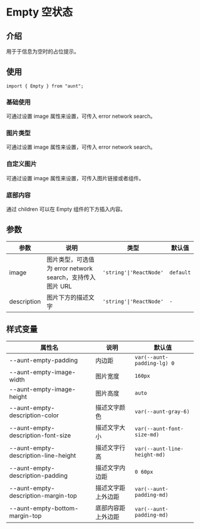 # Empty 空状态

<code hidden="hidden" src="./demos/demo.tsx"></code>

## 介绍

用于于信息为空时的占位提示。

## 使用

```tsx
import { Empty } from "aunt";
```

### 基础使用

可通过设置 image 属性来设置，可传入 error network search。
<code src="./demos/demo-base.tsx"></code>

### 图片类型

可通过设置 image 属性来设置，可传入 error network search。
<code src="./demos/demo-type.tsx"></code>

### 自定义图片

可通过设置 image 属性来设置，可传入图片链接或者组件。
<code src="./demos/demo-image.tsx"></code>

### 底部内容

通过 children 可以在 Empty 组件的下方插入内容。
<code src="./demos/demo-children.tsx"></code>

## 参数

| 参数        | 说明                                                      | 类型                    | 默认值    |
| ----------- | --------------------------------------------------------- | ----------------------- | --------- |
| image       | 图片类型，可选值为 error network search，支持传入图片 URL | `'string'\|'ReactNode'` | `default` |
| description | 图片下方的描述文字                                        | `'string'\|'ReactNode'` | `-`       |

## 样式变量

| 属性名                               | 说明               | 默认值                       |
| ------------------------------------ | ------------------ | ---------------------------- |
| --aunt-empty-padding                 | 内边距             | `var(--aunt-padding-lg) 0`   |
| --aunt-empty-image-width              | 图片宽度          | `160px`                      |
| --aunt-empty-image-height              | 图片高度           | `auto`                      |
| --aunt-empty-description-color       | 描述文字颜色       | `var(--aunt-gray-6)`         |
| --aunt-empty-description-font-size   | 描述文字大小       | `var(--aunt-font-size-md)`   |
| --aunt-empty-description-line-height | 描述文字行高       | `var(--aunt-line-height-md)` |
| --aunt-empty-description-padding     | 描述文字内边距     | `0 60px`                     |
| --aunt-empty-description-margin-top  | 描述文字距上外边距 | `var(--aunt-padding-md)`     |
| --aunt-empty-bottom-margin-top       | 底部内容距上外边距 | `var(--aunt-padding-md)`     |
